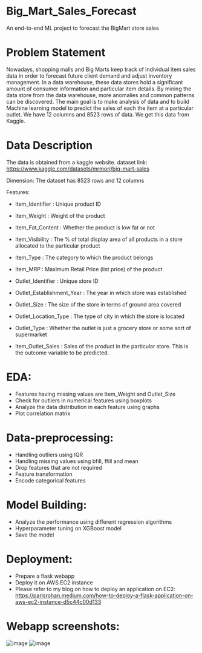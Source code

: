 # Big_Mart_Sales_Forecast
An end-to-end ML project to forecast the BigMart store sales

# Problem Statement
Nowadays, shopping malls and Big Marts keep track of individual item sales data in order to forecast future client demand and adjust inventory management. In a data warehouse, these data stores hold a significant amount of consumer information and particular item details. By mining the data store from the data warehouse, more anomalies and common patterns can be discovered. The main goal is to make analysis of data and to build Machine learning model to predict the sales of each the item at a particular outlet. We have 12 columns and 8523 rows of data. We get this data from Kaggle.

# Data Description
The data is obtained from a kaggle website.
dataset link: https://www.kaggle.com/datasets/mrmorj/big-mart-sales

Dimension: The dataset has 8523 rows and 12 columns

Features:
* Item_Identifier :  Unique product ID

* Item_Weight :  Weight of the product

* Item_Fat_Content :  Whether the product is low fat or not

* Item_Visibility :  The % of total display area of all products in a store allocated to the particular product

* Item_Type :  The category to which the product belongs

* Item_MRP :  Maximum Retail Price (list price) of the product

* Outlet_Identifier :  Unique store ID

* Outlet_Establishment_Year :  The year in which store was established

* Outlet_Size :  The size of the store in terms of ground area covered

* Outlet_Location_Type :  The type of city in which the store is located

* Outlet_Type :  Whether the outlet is just a grocery store or some sort of supermarket

* Item_Outlet_Sales :  Sales of the product in the particular store. This is the outcome variable to be predicted.

# EDA:
* Features having missing values are Item_Weight and Outlet_Size
* Check for outliers in numerical features using boxplots
* Analyze the data distribution in each feature using graphs
* Plot correlation matrix

# Data-preprocessing:
* Handling outliers using IQR
* Handling missing values using bfill, ffill and mean
* Drop features that are not required
* Feature transformation
* Encode categorical features

# Model Building:
* Analyze the performance using different regression algorithms
* Hyperparameter tuning on XGBoost model
* Save the model

# Deployment:
* Prepare a flask webapp
* Deploy it on AWS EC2 instance
* Please refer to my blog on how to deploy an application on EC2: https://parisrohan.medium.com/how-to-deploy-a-flask-application-on-aws-ec2-instance-d5c44c00d133

# Webapp screenshots:
![image](https://user-images.githubusercontent.com/49038495/164762371-40c4e31d-61e5-4cc9-9c1b-16786fa3559b.png)
![image](https://user-images.githubusercontent.com/49038495/164762444-2fe87bcf-7ae5-4837-8945-14ba001adeb7.png)
